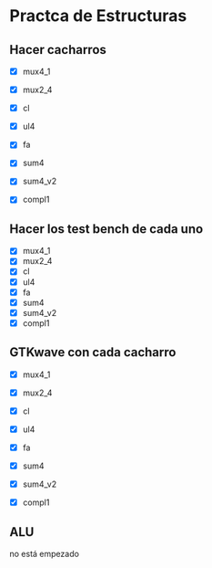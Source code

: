 # Practca de Estructuras

## Hacer cacharros

- [x] mux4_1
- [x] mux2_4
- [x] cl
- [x] ul4
- [x] fa
- [x] sum4
- [x] sum4_v2
- [x] compl1


## Hacer los test bench de cada uno

- [x] mux4_1
- [x] mux2_4
- [x] cl
- [x] ul4
- [x] fa
- [x] sum4
- [x] sum4_v2
- [x] compl1

## GTKwave con cada cacharro

- [x] mux4_1
- [x] mux2_4
- [x] cl
- [x] ul4
- [x] fa
- [x] sum4
- [x] sum4_v2
- [x] compl1


## ALU
no está empezado